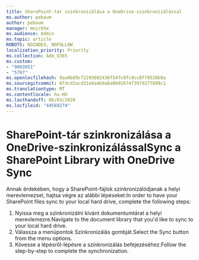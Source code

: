 ```yaml
---
title: SharePoint-tár szinkronizálása a OneDrive-szinkronizálással
ms.author: pebaum
author: pebaum
manager: mnirkhe
ms.audience: Admin
ms.topic: article
ROBOTS: NOINDEX, NOFOLLOW
localization_priority: Priority
ms.collection: Adm_O365
ms.custom:
- "9003051"
- "5797"
ms.openlocfilehash: 9aa8bd9cf2293092436f547c0fc9cc8ff0528b8a
ms.sourcegitcommit: 8fdcd2acd31e8a4b9a8a0b91674f397d2f7889c1
ms.translationtype: MT
ms.contentlocale: hu-HU
ms.lasthandoff: 06/03/2020
ms.locfileid: "44569274"
---
```

# <a name="sync-a-sharepoint-library-with-onedrive-sync"></a><span data-ttu-id="1fbf7-102">SharePoint-tár szinkronizálása a OneDrive-szinkronizálással</span><span class="sxs-lookup"><span data-stu-id="1fbf7-102">Sync a SharePoint Library with OneDrive Sync</span></span>

<span data-ttu-id="1fbf7-103">Annak érdekében, hogy a SharePoint-fájlok szinkronizálódjanak a helyi merevlemezsel, hajtsa végre az alábbi lépéseket:</span><span class="sxs-lookup"><span data-stu-id="1fbf7-103">In order to have your SharePoint files sync to your local hard drive, complete the following steps:</span></span>

1. <span data-ttu-id="1fbf7-104">Nyissa meg a szinkronizálni kívánt dokumentumtárat a helyi merevlemezre.</span><span class="sxs-lookup"><span data-stu-id="1fbf7-104">Navigate to the document library that you'd like to sync to your local hard drive.</span></span>
2. <span data-ttu-id="1fbf7-105">Válassza a menüpontok Szinkronizálás gombját.</span><span class="sxs-lookup"><span data-stu-id="1fbf7-105">Select the Sync button from the menu options.</span></span>
3. <span data-ttu-id="1fbf7-106">Kövesse a lépésről-lépésre a szinkronizálás befejezéséhez.</span><span class="sxs-lookup"><span data-stu-id="1fbf7-106">Follow the step-by-step to complete the synchronization.</span></span>